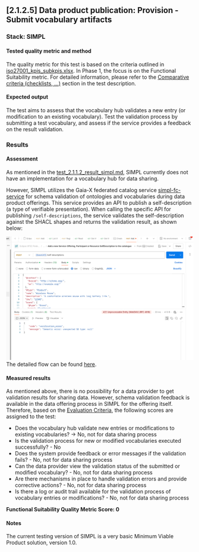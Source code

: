 ## [2.1.2.5] Data product publication: Provision - Submit vocabulary artifacts
### Stack: SIMPL

#### Tested quality metric and method

The quality metric for this test is based on the criteria outlined in [iso27001_kpis_subkpis.xlsx](../../../../../design_decisions/background_info/iso27001_kpis_subkpis.xlsx). In Phase 1,
the focus is on the Functional Suitability metric. For detailed information, please refer to the [Comparative criteria (checklists, ...)](./test.md#comparative-criteria-checklists-) section in the test description.

#### Expected output
The test aims to assess that the vocabulary hub validates a new entry (or modification to an existing vocabulary). Test the validation process by submitting a test vocabulary, and assess if the service provides a feedback on the result validation.

### Results
#### Assessment

As mentioned in the [test_2.1.1.2_result_simpl.md](../test_2_1_2_1/result_simpl.md), 
SIMPL currently does not have an implementation for a vocabulary hub for data sharing. 

However, SIMPL utilizes the Gaia-X federated catalog service [simpl-fc-service](https://code.europa.eu/simpl/simpl-open/development/gaia-x-edc/simpl-fc-service) for schema validation of ontologies and vocabularies during data product offerings.
This service provides an API to publish a self-description (a type of verifiable presentation). When calling the specific API for publishing `/self-descriptions`, 
the service validates the self-description against the SHACL shapes and returns the validation result, as shown below:

![sd-offer.png](images/sd-offer.png)
The detailed flow can be found [here](https://gaia-x.gitlab.io/data-infrastructure-federation-services/cat/architecture-document/architecture/catalogue-architecture.html#_adding_a_self_description_for_an_offering).

#### Measured results
As mentioned above, there is no possibility for a data provider to get validation results for sharing data. However, schema validation feedback is available in the data offering process in SIMPL for the offering itself.
Therefore, based on the [Evaluation Criteria](./test.md#evaluation-criteria-), the following scores are assigned to the test:

- Does the vocabulary hub validate new entries or modifications to existing vocabularies? -> No, not for data sharing process
- Is the validation process for new or modified vocabularies executed successfully? - No
- Does the system provide feedback or error messages if the validation fails? - No, not for data sharing process
- Can the data provider view the validation status of the submitted or modified vocabulary? - No, not for data sharing process
- Are there mechanisms in place to handle validation errors and provide corrective actions? - No, not for data sharing process
- Is there a log or audit trail available for the validation process of vocabulary entries or modifications? - No, not for data sharing process

**Functional Suitability Quality Metric Score: 0**

#### Notes
The current testing version of SIMPL is a very basic Minimum Viable Product solution, version 1.0. 